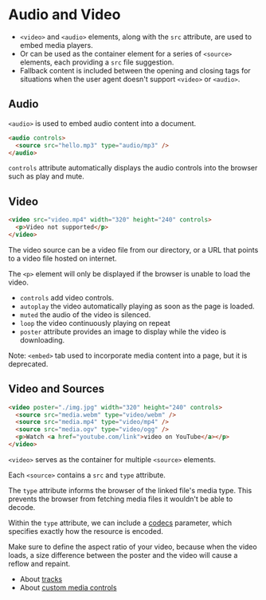 # Audio and Video

- `<video>` and `<audio>` elements, along with the `src` attribute, are used to embed media players.
- Or can be used as the container element for a series of `<source>` elements, each providing a `src` file suggestion.
- Fallback content is included between the opening and closing tags for situations when the user agent doesn't support `<video>` or `<audio>`.

## Audio

`<audio>` is used to embed audio content into a document.

```html
<audio controls>
  <source src="hello.mp3" type="audio/mp3" />
</audio>
```

`controls` attribute automatically displays the audio controls into the browser such as play and mute.

## Video

```html
<video src="video.mp4" width="320" height="240" controls>
  <p>Video not supported</p>
</video>
```

The video source can be a video file from our directory, or a URL that points to a video file hosted on internet.

The `<p>` element will only be displayed if the browser is unable to load the video.

- `controls` add video controls.
- `autoplay` the video automatically playing as soon as the page is loaded.
- `muted` the audio of the video is silenced.
- `loop` the video continuously playing on repeat
- `poster` attribute provides an image to display while the video is downloading.

Note: `<embed>` tab used to incorporate media content into a page, but it is deprecated.

## Video and Sources

```html
<video poster="./img.jpg" width="320" height="240" controls>
  <source src="media.webm" type="video/webm" />
  <source src="media.mp4" type="video/mp4" />
  <source src="media.ogv" type="video/ogg" />
  <p>Watch <a href="youtube.com/link">video on YouTube</a></p>
</video>
```

`<video>` serves as the container for multiple `<source>` elements.

Each `<source>` contains a `src` and `type` attribute.

The `type` attribute informs the browser of the linked file's media type. This prevents the browser from fetching media files it wouldn't be able to decode.

Within the `type` attribute, we can include a [codecs](https://developer.mozilla.org/en-US/docs/Web/Media/Formats/codecs_parameter) parameter, which specifies exactly how the resource is encoded.

Make sure to define the aspect ratio of your video, because when the video loads, a size difference between the poster and the video will cause a reflow and repaint.

- About [tracks](https://web.dev/learn/html/audio-video/#tracks)
- About [custom media controls](https://web.dev/learn/html/audio-video/#custom-media-controls)
